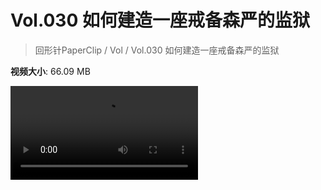# Vol.030 如何建造一座戒备森严的监狱

> 回形针PaperClip / Vol / Vol.030 如何建造一座戒备森严的监狱

**视频大小**: 66.09 MB

<div class="video"><video src="https://file.hsyhx.top/archive/PaperClip/Vol/030.mp4" controls preload>🤔 您的浏览器不支持 video 标签</video></div>